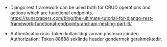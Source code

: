 * Django rest framework can be used both for CRUD operations and actions which are functional endpoints.
https://sunscrapers.com/blog/the-ultimate-tutorial-for-django-rest-framework-functional-endpoints-and-api-nesting-part-6/

* Authentication icin Token kullanildigi zaman postman icinden Authorization: Token 88888 seklinde header gondermek gerekmektedir.